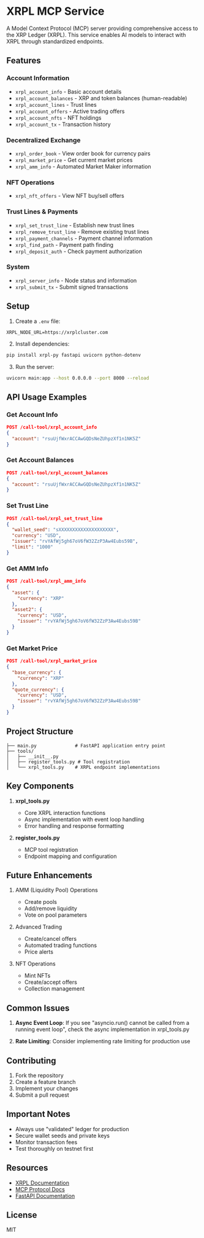 # XRPL MCP Service

A Model Context Protocol (MCP) server providing comprehensive access to the XRP Ledger (XRPL). This service enables AI models to interact with XRPL through standardized endpoints.

## Features

### Account Information
- `xrpl_account_info` - Basic account details
- `xrpl_account_balances` - XRP and token balances (human-readable)
- `xrpl_account_lines` - Trust lines
- `xrpl_account_offers` - Active trading offers
- `xrpl_account_nfts` - NFT holdings
- `xrpl_account_tx` - Transaction history

### Decentralized Exchange
- `xrpl_order_book` - View order book for currency pairs
- `xrpl_market_price` - Get current market prices
- `xrpl_amm_info` - Automated Market Maker information

### NFT Operations
- `xrpl_nft_offers` - View NFT buy/sell offers

### Trust Lines & Payments
- `xrpl_set_trust_line` - Establish new trust lines
- `xrpl_remove_trust_line` - Remove existing trust lines
- `xrpl_payment_channels` - Payment channel information
- `xrpl_find_path` - Payment path finding
- `xrpl_deposit_auth` - Check payment authorization

### System
- `xrpl_server_info` - Node status and information
- `xrpl_submit_tx` - Submit signed transactions

## Setup

1. Create a `.env` file:
```env
XRPL_NODE_URL=https://xrplcluster.com
```

2. Install dependencies:
```bash
pip install xrpl-py fastapi uvicorn python-dotenv
```

3. Run the server:
```bash
uvicorn main:app --host 0.0.0.0 --port 8000 --reload
```

## API Usage Examples

### Get Account Info
```json
POST /call-tool/xrpl_account_info
{
  "account": "rsuUjfWxrACCAwGQDsNeZUhpzXf1n1NK5Z"
}
```

### Get Account Balances
```json
POST /call-tool/xrpl_account_balances
{
  "account": "rsuUjfWxrACCAwGQDsNeZUhpzXf1n1NK5Z"
}
```

### Set Trust Line
```json
POST /call-tool/xrpl_set_trust_line
{
  "wallet_seed": "sXXXXXXXXXXXXXXXXXXXX",
  "currency": "USD",
  "issuer": "rvYAfWj5gh67oV6fW32ZzP3Aw4Eubs59B",
  "limit": "1000"
}
```

### Get AMM Info
```json
POST /call-tool/xrpl_amm_info
{
  "asset": {
    "currency": "XRP"
  },
  "asset2": {
    "currency": "USD",
    "issuer": "rvYAfWj5gh67oV6fW32ZzP3Aw4Eubs59B"
  }
}
```

### Get Market Price
```json
POST /call-tool/xrpl_market_price
{
  "base_currency": {
    "currency": "XRP"
  },
  "quote_currency": {
    "currency": "USD",
    "issuer": "rvYAfWj5gh67oV6fW32ZzP3Aw4Eubs59B"
  }
}
```

## Project Structure

```
├── main.py              # FastAPI application entry point
├── tools/
│   ├── __init__.py
│   ├── register_tools.py # Tool registration
│   └── xrpl_tools.py    # XRPL endpoint implementations
```

## Key Components

1. **xrpl_tools.py**
   - Core XRPL interaction functions
   - Async implementation with event loop handling
   - Error handling and response formatting

2. **register_tools.py**
   - MCP tool registration
   - Endpoint mapping and configuration

## Future Enhancements

1. AMM (Liquidity Pool) Operations
   - Create pools
   - Add/remove liquidity
   - Vote on pool parameters

2. Advanced Trading
   - Create/cancel offers
   - Automated trading functions
   - Price alerts

3. NFT Operations
   - Mint NFTs
   - Create/accept offers
   - Collection management

## Common Issues

1. **Async Event Loop**: If you see "asyncio.run() cannot be called from a running event loop", check the async implementation in xrpl_tools.py

2. **Rate Limiting**: Consider implementing rate limiting for production use

## Contributing

1. Fork the repository
2. Create a feature branch
3. Implement your changes
4. Submit a pull request

## Important Notes

- Always use "validated" ledger for production
- Secure wallet seeds and private keys
- Monitor transaction fees
- Test thoroughly on testnet first

## Resources

- [XRPL Documentation](https://xrpl.org/docs.html)
- [MCP Protocol Docs](https://docs.anthropic.com/claude/docs/model-context-protocol)
- [FastAPI Documentation](https://fastapi.tiangolo.com/)

## License

MIT